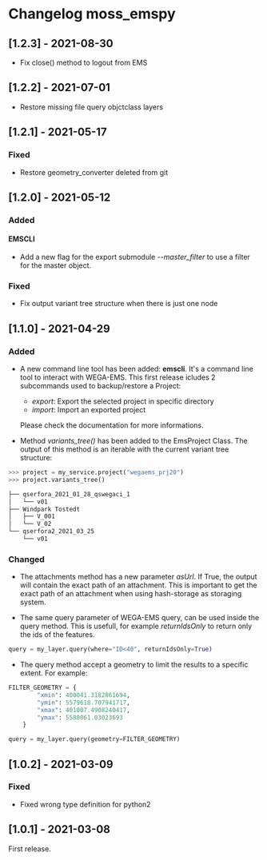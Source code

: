 # Changelog moss_emspy

## [1.2.3] - 2021-08-30

- Fix close() method to logout from EMS

## [1.2.2] - 2021-07-01

- Restore missing file query objctclass layers

## [1.2.1] - 2021-05-17

### Fixed

- Restore geometry_converter deleted from git

## [1.2.0] - 2021-05-12

### Added

#### EMSCLI

- Add a new flag for the export submodule _--master_filter_ to use a filter for the master object.

### Fixed

- Fix output variant tree structure when there is just one node

## [1.1.0] - 2021-04-29

### Added

- A new command line tool has been added: **emscli**. It's a command line tool to interact with WEGA-EMS. This first release icludes 2 subcommands used to backup/restore a Project:

  - _export_: Export the selected project in specific directory
  - _import_: Import an exported project

  Please check the documentation for more informations.

- Method _variants_tree()_ has been added to the EmsProject Class. The output of this method is an iterable with the current variant tree structure:

```python
>>> project = my_service.project("wegaems_prj20")
>>> project.variants_tree()

├── qserfora_2021_01_28_qswegaci_1
│   └── v01
├── Windpark Tostedt
│   ├── V_001
│   └── V_02
└── qserfora2_2021_03_25
    └── v01
```

### Changed

- The attachments method has a new parameter _asUrl_. If True, the output will contain the exact
  path of an attachment. This is important to get the exact path of an attachment when using hash-storage as storaging system.

- The same query parameter of WEGA-EMS query, can be used inside the query method. This is usefull, for example _returnIdsOnly_ to return only the ids of the features.

```python
query = my_layer.query(where="ID<40", returnIdsOnly=True)
```

- The query method accept a geometry to limit the results to a specific extent. For example:

```python
FILTER_GEOMETRY = {
        "xmin": 400041.3182861694,
        "ymin": 5579618.707941717,
        "xmax": 401007.4908240417,
        "ymax": 5580061.03023693
    }

query = my_layer.query(geometry=FILTER_GEOMETRY)
```

## [1.0.2] - 2021-03-09

### Fixed

- Fixed wrong type definition for python2

## [1.0.1] - 2021-03-08

First release.
